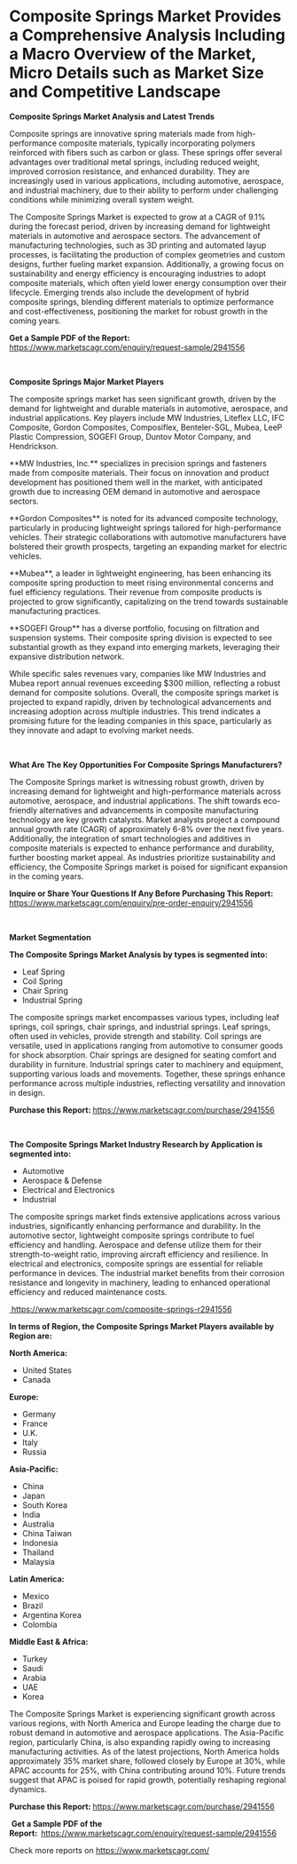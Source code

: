 <p><h1>Composite Springs Market Provides a Comprehensive Analysis Including a Macro Overview of the Market, Micro Details such as Market Size and Competitive Landscape</h1></p><p><strong>Composite Springs Market Analysis and Latest Trends</strong></p>
<p><p>Composite springs are innovative spring materials made from high-performance composite materials, typically incorporating polymers reinforced with fibers such as carbon or glass. These springs offer several advantages over traditional metal springs, including reduced weight, improved corrosion resistance, and enhanced durability. They are increasingly used in various applications, including automotive, aerospace, and industrial machinery, due to their ability to perform under challenging conditions while minimizing overall system weight.</p><p>The Composite Springs Market is expected to grow at a CAGR of 9.1% during the forecast period, driven by increasing demand for lightweight materials in automotive and aerospace sectors. The advancement of manufacturing technologies, such as 3D printing and automated layup processes, is facilitating the production of complex geometries and custom designs, further fueling market expansion. Additionally, a growing focus on sustainability and energy efficiency is encouraging industries to adopt composite materials, which often yield lower energy consumption over their lifecycle. Emerging trends also include the development of hybrid composite springs, blending different materials to optimize performance and cost-effectiveness, positioning the market for robust growth in the coming years.</p></p>
<p><strong>Get a Sample PDF of the Report:&nbsp;</strong> <a href="https://www.marketscagr.com/enquiry/request-sample/2941556?utm_campaign=2471&utm_medium=2&utm_source=Github&utm_content=ia&utm_term=15032025&utm_id=composite-springs">https://www.marketscagr.com/enquiry/request-sample/2941556</a></p>
<p>&nbsp;</p>
<p><strong>Composite Springs Major Market Players</strong></p>
<p><p>The composite springs market has seen significant growth, driven by the demand for lightweight and durable materials in automotive, aerospace, and industrial applications. Key players include MW Industries, Liteflex LLC, IFC Composite, Gordon Composites, Composiflex, Benteler-SGL, Mubea, LeeP Plastic Compression, SOGEFI Group, Duntov Motor Company, and Hendrickson.</p><p>**MW Industries, Inc.** specializes in precision springs and fasteners made from composite materials. Their focus on innovation and product development has positioned them well in the market, with anticipated growth due to increasing OEM demand in automotive and aerospace sectors.</p><p>**Gordon Composites** is noted for its advanced composite technology, particularly in producing lightweight springs tailored for high-performance vehicles. Their strategic collaborations with automotive manufacturers have bolstered their growth prospects, targeting an expanding market for electric vehicles.</p><p>**Mubea**, a leader in lightweight engineering, has been enhancing its composite spring production to meet rising environmental concerns and fuel efficiency regulations. Their revenue from composite products is projected to grow significantly, capitalizing on the trend towards sustainable manufacturing practices.</p><p>**SOGEFI Group** has a diverse portfolio, focusing on filtration and suspension systems. Their composite spring division is expected to see substantial growth as they expand into emerging markets, leveraging their expansive distribution network.</p><p>While specific sales revenues vary, companies like MW Industries and Mubea report annual revenues exceeding $300 million, reflecting a robust demand for composite solutions. Overall, the composite springs market is projected to expand rapidly, driven by technological advancements and increasing adoption across multiple industries. This trend indicates a promising future for the leading companies in this space, particularly as they innovate and adapt to evolving market needs.</p></p>
<p>&nbsp;</p>
<p><strong>What Are The Key Opportunities For Composite Springs Manufacturers?</strong></p>
<p><p>The Composite Springs market is witnessing robust growth, driven by increasing demand for lightweight and high-performance materials across automotive, aerospace, and industrial applications. The shift towards eco-friendly alternatives and advancements in composite manufacturing technology are key growth catalysts. Market analysts project a compound annual growth rate (CAGR) of approximately 6-8% over the next five years. Additionally, the integration of smart technologies and additives in composite materials is expected to enhance performance and durability, further boosting market appeal. As industries prioritize sustainability and efficiency, the Composite Springs market is poised for significant expansion in the coming years.</p></p>
<p><strong>Inquire or Share Your Questions If Any Before Purchasing This Report:</strong> <a href="https://www.marketscagr.com/enquiry/pre-order-enquiry/2941556?utm_campaign=2471&utm_medium=2&utm_source=Github&utm_content=ia&utm_term=15032025&utm_id=composite-springs">https://www.marketscagr.com/enquiry/pre-order-enquiry/2941556</a></p>
<p>&nbsp;</p>
<p><strong>Market Segmentation</strong></p>
<p><strong>The Composite Springs Market Analysis by types is segmented into:</strong></p>
<p><ul><li>Leaf Spring</li><li>Coil Spring</li><li>Chair Spring</li><li>Industrial Spring</li></ul></p>
<p><p>The composite springs market encompasses various types, including leaf springs, coil springs, chair springs, and industrial springs. Leaf springs, often used in vehicles, provide strength and stability. Coil springs are versatile, used in applications ranging from automotive to consumer goods for shock absorption. Chair springs are designed for seating comfort and durability in furniture. Industrial springs cater to machinery and equipment, supporting various loads and movements. Together, these springs enhance performance across multiple industries, reflecting versatility and innovation in design.</p></p>
<p><strong>Purchase this Report:&nbsp;</strong><a href="https://www.marketscagr.com/purchase/2941556?utm_campaign=2471&utm_medium=2&utm_source=Github&utm_content=ia&utm_term=15032025&utm_id=composite-springs">https://www.marketscagr.com/purchase/2941556</a></p>
<p>&nbsp;</p>
<p><strong>The Composite Springs Market Industry Research by Application is segmented into:</strong></p>
<p><ul><li>Automotive</li><li>Aerospace & Defense</li><li>Electrical and Electronics</li><li>Industrial</li></ul></p>
<p><p>The composite springs market finds extensive applications across various industries, significantly enhancing performance and durability. In the automotive sector, lightweight composite springs contribute to fuel efficiency and handling. Aerospace and defense utilize them for their strength-to-weight ratio, improving aircraft efficiency and resilience. In electrical and electronics, composite springs are essential for reliable performance in devices. The industrial market benefits from their corrosion resistance and longevity in machinery, leading to enhanced operational efficiency and reduced maintenance costs.</p></p>
<p><a href="https://www.marketscagr.com/composite-springs-r2941556?utm_campaign=2471&utm_medium=2&utm_source=Github&utm_content=ia&utm_term=15032025&utm_id=composite-springs">&nbsp;https://www.marketscagr.com/composite-springs-r2941556</a></p>
<p><strong>In terms of Region, the Composite Springs Market Players available by Region are:</strong></p>
<p>
    <p> <strong> North America: </strong>
        <ul>
            <li>United States</li>
            <li>Canada</li>
        </ul>
        </p> 
    <p> <strong> Europe: </strong>
        <ul>
            <li>Germany</li>
            <li>France</li>
            <li>U.K.</li>
            <li>Italy</li>
            <li>Russia</li>
        </ul>
        </p> 
    <p> <strong> Asia-Pacific: </strong>
        <ul>
            <li>China</li>
            <li>Japan</li>
            <li>South Korea</li>
            <li>India</li>
            <li>Australia</li>
            <li>China Taiwan</li>
            <li>Indonesia</li>
            <li>Thailand</li>
            <li>Malaysia</li>
        </ul>
        </p> 
    <p> <strong> Latin America: </strong>
        <ul>
            <li>Mexico</li>
            <li>Brazil</li>
            <li>Argentina Korea</li>
            <li>Colombia</li>
        </ul>
        </p> 
    <p> <strong> Middle East & Africa: </strong>
        <ul>
            <li>Turkey</li>
            <li>Saudi</li>
            <li>Arabia</li>
            <li>UAE</li>
            <li>Korea</li>
        </ul>
    </p>
    </p>
<p><p>The Composite Springs Market is experiencing significant growth across various regions, with North America and Europe leading the charge due to robust demand in automotive and aerospace applications. The Asia-Pacific region, particularly China, is also expanding rapidly owing to increasing manufacturing activities. As of the latest projections, North America holds approximately 35% market share, followed closely by Europe at 30%, while APAC accounts for 25%, with China contributing around 10%. Future trends suggest that APAC is poised for rapid growth, potentially reshaping regional dynamics.</p></p>
<p><strong>Purchase this Report: </strong><a href="https://www.marketscagr.com/purchase/2941556?utm_campaign=2471&utm_medium=2&utm_source=Github&utm_content=ia&utm_term=15032025&utm_id=composite-springs">https://www.marketscagr.com/purchase/2941556</a></p>
<p>&nbsp;<strong>Get a Sample PDF of the Report:&nbsp;&nbsp;</strong><a href="https://www.marketscagr.com/enquiry/request-sample/2941556?utm_campaign=2471&utm_medium=2&utm_source=Github&utm_content=ia&utm_term=15032025&utm_id=composite-springs">https://www.marketscagr.com/enquiry/request-sample/2941556</a></p>
<p><strong></strong></p>
<p>Check more reports on <a href="https://www.marketscagr.com/?utm_campaign=2471&utm_medium=2&utm_source=Github&utm_content=ia&utm_term=15032025&utm_id=composite-springs">https://www.marketscagr.com/</a></p>